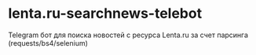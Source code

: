# lenta.ru-searchnews-telebot
Telegram бот для поиска новостей c ресурса Lenta.ru за счет парсинга (requests/bs4/selenium)
